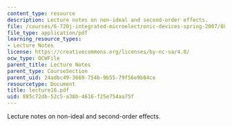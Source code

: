 ```yaml
---
content_type: resource
description: Lecture notes on non-ideal and second-order effects.
file: /courses/6-720j-integrated-microelectronic-devices-spring-2007/885c72db52c5a38b4616f25e754aa75f_lecture16.pdf
file_type: application/pdf
learning_resource_types:
- Lecture Notes
license: https://creativecommons.org/licenses/by-nc-sa/4.0/
ocw_type: OCWFile
parent_title: Lecture Notes
parent_type: CourseSection
parent_uid: 24adbc49-3669-754b-9b55-79f56e9b84ce
resourcetype: Document
title: lecture16.pdf
uid: 885c72db-52c5-a38b-4616-f25e754aa75f
---
```

Lecture notes on non-ideal and second-order effects.